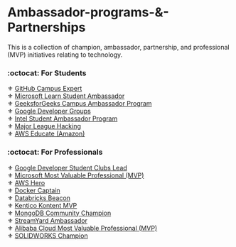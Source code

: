# Ambassador-programs-&-Partnerships

This is a collection of champion, ambassador, partnership, and professional (MVP) initiatives relating to technology. 

<h3> :octocat: For Students</h3> 

:fleur_de_lis: [GitHub Campus Expert](https://education.github.com/experts)<br>
:fleur_de_lis: [Microsoft Learn Student Ambassador](https://studentambassadors.microsoft.com/)<br>
:fleur_de_lis: [GeeksforGeeks Campus Ambassador Program](https://www.geeksforgeeks.org/campus-ambassador-program-by-geeksforgeeks/)<br>
:fleur_de_lis: [Google Developer Groups](https://developers.google.com/community/gdg)<br>
:fleur_de_lis: [Intel Student Ambassador Program](https://devmesh.intel.com/member-programs/intel-student-ambassador-program)<br>
:fleur_de_lis: [Major League Hacking](https://mlh.io/)<br>
:fleur_de_lis: [AWS Educate (Amazon)](https://aws.amazon.com/education/awseducate/students/)<br>


<h3> :octocat: For Professionals</h3> 

:fleur_de_lis: [Google Developer Student Clubs Lead](https://developers.google.com/community/gdsc/leads)<br>
:fleur_de_lis: [Microsoft Most Valuable Professional (MVP)](https://mvp.microsoft.com/)<br>
:fleur_de_lis: [AWS Hero](https://aws.amazon.com/developer/community/heroes/)<br>
:fleur_de_lis: [Docker Captain](https://www.docker.com/community/captains)<br>
:fleur_de_lis: [Databricks Beacon](https://databricks.com/discover/beacons)<br>
:fleur_de_lis: [Kentico Kontent MVP](https://kontent.ai/mvp-program)<br>
:fleur_de_lis: [MongoDB Community Champion](https://www.mongodb.com/developer/community-champions/)<br>
:fleur_de_lis: [StreamYard Ambassador](https://streamyard.com/global/)<br>
:fleur_de_lis: [Alibaba Cloud Most Valuable Professional (MVP)](https://mvp.alibabacloud.com/)<br>
:fleur_de_lis: [SOLIDWORKS Champion](https://www.solidworks.com/community/solidworks-champions/)
